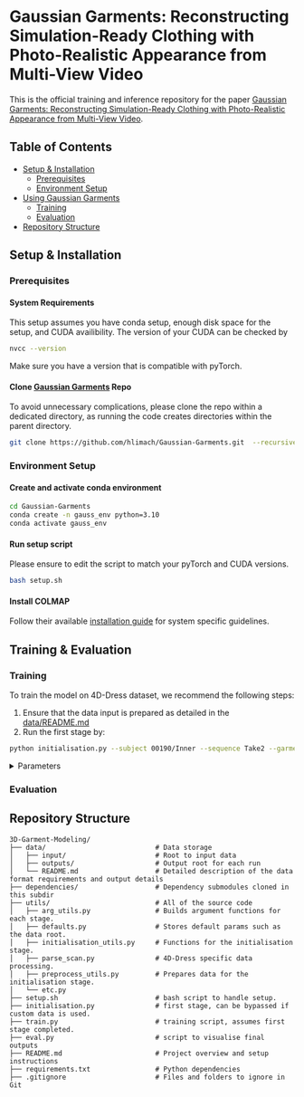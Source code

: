 # Gaussian Garments: Reconstructing Simulation-Ready Clothing with Photo-Realistic Appearance from Multi-View Video
This is the official training and inference repository for the paper [Gaussian Garments: Reconstructing Simulation-Ready Clothing with Photo-Realistic Appearance from Multi-View Video](https://arxiv.org/abs/2409.08189).

## Table of Contents
- [Setup & Installation](#setup--installation)
    - [Prerequisites](#prerequisites)
    - [Environment Setup](#environment-setup)
- [Using Gaussian Garments](#training--evaluation)
    - [Training](#training)
    - [Evaluation](#evaluation)
- [Repository Structure](#repository-structure)

## Setup & Installation
### Prerequisites
#### System Requirements
This setup assumes you have conda setup, enough disk space for the setup, and CUDA availibility. The version of your CUDA can be checked by
```bash
nvcc --version
```
Make sure you have a version that is compatible with pyTorch.

#### Clone [Gaussian Garments](https://github.com/hlimach/Gaussian-Garments) Repo
To avoid unnecessary complications, please clone the repo within a dedicated directory, as running the code creates directories within the parent directory.
```bash
git clone https://github.com/hlimach/Gaussian-Garments.git  --recursive
```

### Environment Setup
#### Create and activate conda environment
```bash
cd Gaussian-Garments
conda create -n gauss_env python=3.10
conda activate gauss_env
```
#### Run setup script
Please ensure to edit the script to match your pyTorch and CUDA versions.
```bash
bash setup.sh
```

#### Install COLMAP
Follow their available [installation guide](https://colmap.github.io/install.html) for system specific guidelines.

## Training & Evaluation
### Training
To train the model on 4D-Dress dataset, we recommend the following steps:
1. Ensure that the data input is prepared as detailed in the [data/README.md](./data/README.md)
2. Run the first stage by:
```bash
python initialisation.py --subject 00190/Inner --sequence Take2 --garment_type Inner
```
<details>
<summary>Parameters</summary>
| Parameter                        | Description                                                                     | Default      |
|----------------------------------|---------------------------------------------------------------------------------|--------------|
| `subject`                        | Subject folder name that contains the sequence folders                          |-             |
| `sequence`                       | Sequence identifier, folder containing cameras.json and camera folders          |-             |
| `garment_type`                   | The garment label to be processed                                               |-             |
| `camera`                         | Camera model used in COLMAP                                                     |PINHOLE       |
| `no_gpu`                         | Whether to use GPU for feature extraction and matching.                         |False         |
| `visualize`                      | Whether to visualize the results.                                               |False         |
</details>

### Evaluation

## Repository Structure

```
3D-Garment-Modeling/
├── data/                           # Data storage
│   ├── input/                      # Root to input data
│   ├── outputs/                    # Output root for each run
│   └── README.md                   # Detailed description of the data format requirements and output details
├── dependencies/                   # Dependency submodules cloned in this subdir
├── utils/                          # All of the source code 
│   ├── arg_utils.py                # Builds argument functions for each stage. 
│   ├── defaults.py                 # Stores default params such as the data root.
│   ├── initialisation_utils.py     # Functions for the initialisation stage.
│   ├── parse_scan.py               # 4D-Dress specific data processing.  
│   ├── preprocess_utils.py         # Prepares data for the initialisation stage.     
│   └── etc.py                 
├── setup.sh                        # bash script to handle setup.
├── initialisation.py               # first stage, can be bypassed if custom data is used.
├── train.py                        # training script, assumes first stage completed.
├── eval.py                         # script to visualise final outputs
├── README.md                       # Project overview and setup instructions
├── requirements.txt                # Python dependencies
├── .gitignore                      # Files and folders to ignore in Git
```